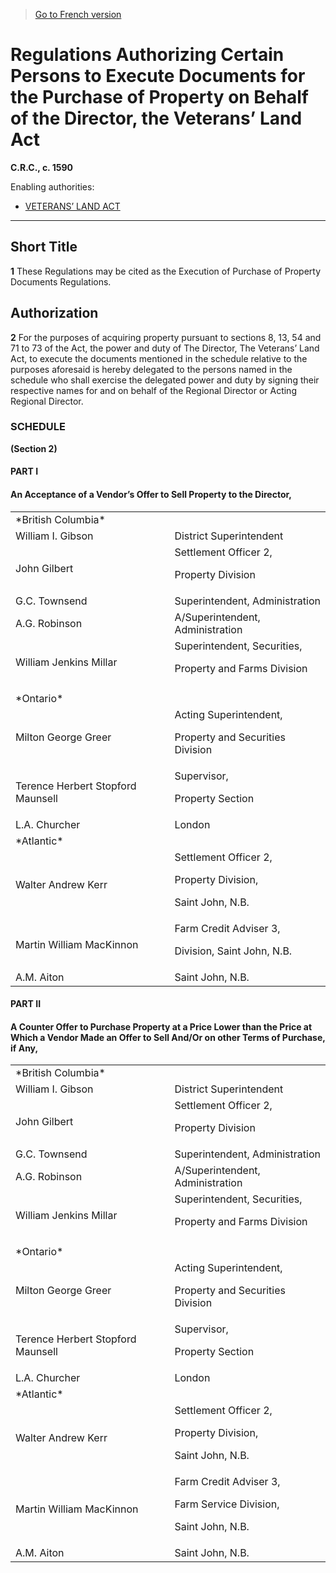 > [Go to French version](/fr/Règlements/Codification%20des%20règlements%20du%20Canada/1501-1600/C.R.C.,%20ch.%201590.md)

# Regulations Authorizing Certain Persons to Execute Documents for the Purchase of Property on Behalf of the Director, the Veterans’ Land Act

**C.R.C., c. 1590**

Enabling authorities: 
- [VETERANS’ LAND ACT](/en/Acts/Statutes%20of%20Canada/1970/c.%20V-4.md)

----------



## Short Title


**1** These Regulations may be cited as the Execution of Purchase of Property Documents Regulations.




## Authorization


**2** For the purposes of acquiring property pursuant to sections 8, 13, 54 and 71 to 73 of the Act, the power and duty of The Director, The Veterans’ Land Act, to execute the documents mentioned in the schedule relative to the purposes aforesaid is hereby delegated to the persons named in the schedule who shall exercise the delegated power and duty by signing their respective names for and on behalf of the Regional Director or Acting Regional Director.




### **SCHEDULE** 
**(Section 2)**
#### PART I
<table>
<h4>An Acceptance of a Vendor’s Offer to Sell Property to the Director,</h4>
<tr>
<td>*British Columbia*</td>
<td></td>
</tr>
<tr>
<td>William I. Gibson</td>
<td>District Superintendent</td>
</tr>
<tr>
<td>John Gilbert</td>
<td>Settlement Officer 2,

Property Division

</td>
</tr>
<tr>
<td>G.C. Townsend</td>
<td>Superintendent, Administration</td>
</tr>
<tr>
<td>A.G. Robinson</td>
<td>A/Superintendent, Administration</td>
</tr>
<tr>
<td>William Jenkins Millar</td>
<td>Superintendent, Securities,

Property and Farms Division

</td>
</tr>
<tr>
<td></td>
</tr>
<tr>
<td>*Ontario*</td>
<td></td>
</tr>
<tr>
<td>Milton George Greer</td>
<td>Acting Superintendent,

Property and Securities Division

</td>
</tr>
<tr>
<td>Terence Herbert Stopford Maunsell</td>
<td>Supervisor,

Property Section

</td>
</tr>
<tr>
<td>L.A. Churcher</td>
<td>London</td>
</tr>
<tr>
<td>*Atlantic*</td>
<td></td>
</tr>
<tr>
<td>Walter Andrew Kerr</td>
<td>Settlement Officer 2,

Property Division,

Saint John, N.B.

</td>
</tr>
<tr>
<td>Martin William MacKinnon</td>
<td>Farm Credit Adviser 3,

Division, Saint John, N.B.

</td>
</tr>
<tr>
<td>A.M. Aiton</td>
<td>Saint John, N.B.</td>
</tr>
</table>

#### PART II
<table>
<h4>A Counter Offer to Purchase Property at a Price Lower than the Price at Which a Vendor Made an Offer to Sell And/Or on other Terms of Purchase, if Any,</h4>
<tr>
<td>*British Columbia*</td>
<td></td>
</tr>
<tr>
<td>William I. Gibson</td>
<td>District Superintendent</td>
</tr>
<tr>
<td>John Gilbert</td>
<td>Settlement Officer 2,

Property Division

</td>
</tr>
<tr>
<td>G.C. Townsend</td>
<td>Superintendent, Administration</td>
</tr>
<tr>
<td>A.G. Robinson</td>
<td>A/Superintendent, Administration</td>
</tr>
<tr>
<td>William Jenkins Millar</td>
<td>Superintendent, Securities,

Property and Farms Division

</td>
</tr>
<tr>
<td></td>
</tr>
<tr>
<td>*Ontario*</td>
<td></td>
</tr>
<tr>
<td>Milton George Greer</td>
<td>Acting Superintendent,

Property and Securities Division

</td>
</tr>
<tr>
<td>Terence Herbert Stopford Maunsell</td>
<td>Supervisor,

Property Section

</td>
</tr>
<tr>
<td>L.A. Churcher</td>
<td>London</td>
</tr>
<tr>
<td>*Atlantic*</td>
<td></td>
</tr>
<tr>
<td>Walter Andrew Kerr</td>
<td>Settlement Officer 2,

Property Division,

Saint John, N.B.

</td>
</tr>
<tr>
<td>Martin William MacKinnon</td>
<td>Farm Credit Adviser 3,

Farm Service Division,

Saint John, N.B.

</td>
</tr>
<tr>
<td>A.M. Aiton</td>
<td>Saint John, N.B.</td>
</tr>
</table>


